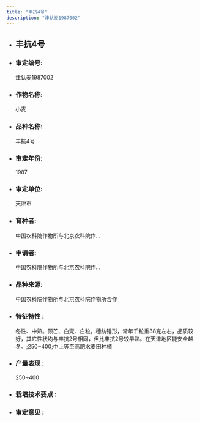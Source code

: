 ```yaml
---
title: "丰抗4号"
description: "津认麦1987002"
---
```

* ## 丰抗4号
* ###  审定编号:  
   津认麦1987002

*  ### 作物名称:  
   小麦

*   ###  品种名称: 
    丰抗4号

*   ### 审定年份: 
    1987

*   ### 审定单位:  
    天津市

*   ### 育种者:  
    中国农科院作物所与北京农科院作...

*   ### 申请者:  
    中国农科院作物所与北京农科院作...

*   ### 品种来源:  
    中国农科院作物所与北京农科院作物所合作

*   ### 特征特性 : 
    冬性、中熟。顶芒、白壳、白粒，穗纺锤形，常年千粒重38克左右，品质较好，其它性状均与丰抗2号相同，但比丰抗2号较早熟。在天津地区能安全越冬。;250~400;中上等至高肥水麦田种植

*   ### 产量表现 : 
    250~400

*   ### 栽培技术要点 : 
    

*   ### 审定意见 : 
    
